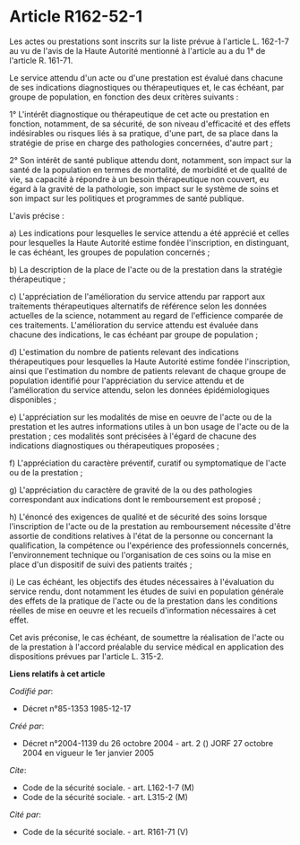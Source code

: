 # Article R162-52-1

Les actes ou prestations sont inscrits sur la liste prévue à l'article L. 162-1-7 au vu de l'avis de la Haute Autorité
mentionné à l'article au a du 1° de l'article R. 161-71.

Le service attendu d'un acte ou d'une prestation est évalué dans chacune de ses indications diagnostiques ou thérapeutiques
et, le cas échéant, par groupe de population, en fonction des deux critères suivants :

1° L'intérêt diagnostique ou thérapeutique de cet acte ou prestation en fonction, notamment, de sa sécurité, de son niveau
d'efficacité et des effets indésirables ou risques liés à sa pratique, d'une part, de sa place dans la stratégie de prise en
charge des pathologies concernées, d'autre part ;

2° Son intérêt de santé publique attendu dont, notamment, son impact sur la santé de la population en termes de mortalité, de
morbidité et de qualité de vie, sa capacité à répondre à un besoin thérapeutique non couvert, eu égard à la gravité de la
pathologie, son impact sur le système de soins et son impact sur les politiques et programmes de santé publique.

L'avis précise :

a) Les indications pour lesquelles le service attendu a été apprécié et celles pour lesquelles la Haute Autorité estime
fondée l'inscription, en distinguant, le cas échéant, les groupes de population concernés ;

b) La description de la place de l'acte ou de la prestation dans la stratégie thérapeutique ;

c) L'appréciation de l'amélioration du service attendu par rapport aux traitements thérapeutiques alternatifs de référence
selon les données actuelles de la science, notamment au regard de l'efficience comparée de ces traitements. L'amélioration du
service attendu est évaluée dans chacune des indications, le cas échéant par groupe de population ;

d) L'estimation du nombre de patients relevant des indications thérapeutiques pour lesquelles la Haute Autorité estime fondée
l'inscription, ainsi que l'estimation du nombre de patients relevant de chaque groupe de population identifié pour
l'appréciation du service attendu et de l'amélioration du service attendu, selon les données épidémiologiques disponibles ;

e) L'appréciation sur les modalités de mise en oeuvre de l'acte ou de la prestation et les autres informations utiles à un
bon usage de l'acte ou de la prestation ; ces modalités sont précisées à l'égard de chacune des indications diagnostiques ou
thérapeutiques proposées ;

f) L'appréciation du caractère préventif, curatif ou symptomatique de l'acte ou de la prestation ;

g) L'appréciation du caractère de gravité de la ou des pathologies correspondant aux indications dont le remboursement est
proposé ;

h) L'énoncé des exigences de qualité et de sécurité des soins lorsque l'inscription de l'acte ou de la prestation au
remboursement nécessite d'être assortie de conditions relatives à l'état de la personne ou concernant la qualification, la
compétence ou l'expérience des professionnels concernés, l'environnement technique ou l'organisation de ces soins ou la mise
en place d'un dispositif de suivi des patients traités ;

i) Le cas échéant, les objectifs des études nécessaires à l'évaluation du service rendu, dont notamment les études de suivi
en population générale des effets de la pratique de l'acte ou de la prestation dans les conditions réelles de mise en oeuvre
et les recueils d'information nécessaires à cet effet.

Cet avis préconise, le cas échéant, de soumettre la réalisation de l'acte ou de la prestation à l'accord préalable du service
médical en application des dispositions prévues par l'article L. 315-2.

**Liens relatifs à cet article**

_Codifié par_:

  - Décret n°85-1353 1985-12-17

_Créé par_:

  - Décret n°2004-1139 du 26 octobre 2004 - art. 2 () JORF 27 octobre 2004 en vigueur le 1er janvier 2005

_Cite_:

  - Code de la sécurité sociale. - art. L162-1-7 (M)
  - Code de la sécurité sociale. - art. L315-2 (M)

_Cité par_:

  - Code de la sécurité sociale. - art. R161-71 (V)
